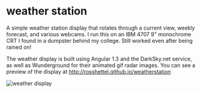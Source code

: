 # weather station 
A simple weather station display that rotates through a current view, weekly forecast, and various webcams. I run this on an IBM 4707 9" monochrome CRT I found in a dumpster behind my college. Still worked even after being rained on!

The weather display is built using Angular 1.3 and the DarkSky.net service, as well as Wunderground for their animated gif radar images. You can see a preview of the display at http://rosshettel.github.io/weatherstation

![weather display](https://raw.githubusercontent.com/rosshettel/weatherstation/gh-pages/weatherstation.jpg)
